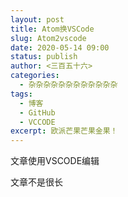 ```yaml
---
layout: post
title: Atom换VSCode
slug: Atom2vscode
date: 2020-05-14 09:00
status: publish
author: <三百五十六>
categories: 
  - 杂杂杂杂杂杂杂杂杂杂杂杂
tags: 
  - 博客
  - GitHub
  - VCCODE
excerpt: 欧派芒果芒果金果！
---
```



文章使用VSCODE编辑

文章不是很长

